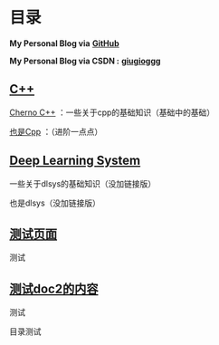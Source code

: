 # 目录

**My Personal Blog via** [**GitHub**](https://ccc-fire.github.io/)

**My Personal Blog via CSDN :** [**giugioggg**](https://blog.csdn.net/weixin_45484608)

## [C++](./01_cpp/README.md)

[Cherno C++](./01_cpp/Cherno_Cpp.md) ：一些关于cpp的基础知识（基础中的基础）

[也是Cpp](./01_cpp/Cpp.md) ：（进阶一点点）


## [Deep Learning System](./02_dlsys/README.md)

一些关于dlsys的基础知识（没加链接版）

也是dlsys（没加链接版）


## [测试页面](./test/test1.md)
测试

## [测试doc2的内容](./doc2/latex.md)
测试

目录测试